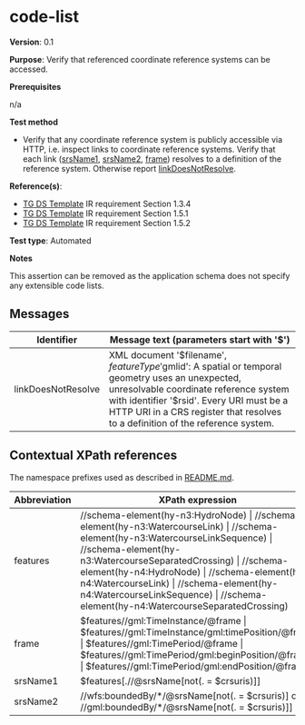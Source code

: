 # code-list

**Version**: 0.1

**Purpose**: Verify that referenced coordinate reference systems can be accessed.

**Prerequisites**

n/a

**Test method**

* Verify that any coordinate reference system is publicly accessible via HTTP, i.e. inspect links to coordinate reference systems. Verify that each link ([srsName1](#srsName1), [srsName2](#srsName2), [frame](#frame)) resolves to a definition of the reference system. Otherwise report [linkDoesNotResolve](#linkDoesNotResolve).

**Reference(s)**: 

* [TG DS Template](README.md#ref_TG_DS_tmpl) IR requirement Section 1.3.4
* [TG DS Template](README.md#ref_TG_DS_tmpl) IR requirement Section 1.5.1
* [TG DS Template](README.md#ref_TG_DS_tmpl) IR requirement Section 1.5.2

**Test type**: Automated

**Notes**

This assertion can be removed as the application schema does not specify any extensible code lists.

## Messages

Identifier  |  Message text (parameters start with '$')
---------------------------------------------------------- | -------------------------------------------------------------------------
linkDoesNotResolve <a name="linkDoesNotResolve"/>  |  XML document '$filename', $featureType '$gmlid': A spatial or temporal geometry uses an unexpected, unresolvable coordinate reference system with identifier '$rsid'. Every URI must be a HTTP URI in a CRS register that resolves to a definition of the reference system.

## Contextual XPath references

The namespace prefixes used as described in [README.md](README.md#namespaces).

Abbreviation                                               |  XPath expression
---------------------------------------------------------- | -------------------------------------------------------------------------
features <a name="features"></a>   | //schema-element(hy-n3:HydroNode) \| //schema-element(hy-n3:WatercourseLink) \| //schema-element(hy-n3:WatercourseLinkSequence) \| //schema-element(hy-n3:WatercourseSeparatedCrossing) \| //schema-element(hy-n4:HydroNode) \| //schema-element(hy-n4:WatercourseLink) \| //schema-element(hy-n4:WatercourseLinkSequence) \| //schema-element(hy-n4:WatercourseSeparatedCrossing)
frame <a name="frame"></a>   | $features//gml:TimeInstance/@frame \| $features//gml:TimeInstance/gml:timePosition/@frame \| $features//gml:TimePeriod/@frame \| $features//gml:TimePeriod/gml:beginPosition/@frame \| $features//gml:TimePeriod/gml:endPosition/@frame
srsName1 <a name="srsName1"></a>   | $features[.//@srsName[not(. = $crsuris)]]
srsName2 <a name="srsName2"></a>   | //wfs:boundedBy/\*/@srsName[not(. = $crsuris)] or //gml:boundedBy/\*/@srsName[not(. = $crsuris)]]
